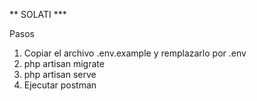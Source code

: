 ** SOLATI ***

Pasos 
1. Copiar el archivo .env.example y remplazarlo por .env
2. php artisan migrate
3. php artisan serve  
4. Ejecutar postman 
